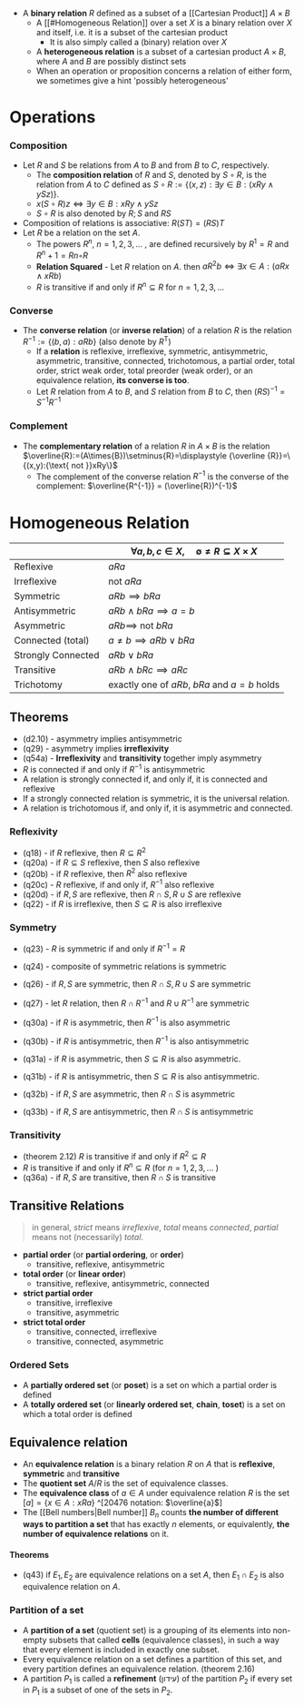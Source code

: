 
- A **binary relation** $R$ defined as a subset of a [[Cartesian Product]] $A\times B$
	- A [[#Homogeneous Relation]] over a set $X$ is a binary relation over $X$ and itself, i.e. it is a subset of the cartesian product
		- It is also simply called a (binary) relation over $X$
	- A **heterogeneous relation** is a subset of a cartesian product $A \times B$, where $A$ and $B$ are possibly distinct sets
	- When an operation or proposition concerns a relation of either form, we sometimes give a hint 'possibly heterogeneous'

# Operations

### Composition

- Let $R$ and $S$ be relations from $A$ to $B$ and from $B$ to $C$, respectively. 
	- The **composition relation** of $R$ and $S$, denoted by $S \circ R$, is the relation from $A$ to $C$ defined as $S \circ R := \{(x, z) : \exists y \in B :(xRy \land ySz)\}$. 
	- $x(S \circ R)z \iff \exists y \in B :xRy \land ySz$
	- $S \circ R$ is also denoted by $R; S$ and $RS$
- Composition of relations is associative: $R(ST)=(RS)T$
- Let $R$ be a relation on the set $A$. 
	- The powers $R^n$, $n = 1, 2, 3, …$ , are defined recursively by $R^1 = R$ and $R^n+1 = Rn ◦ R$
	- **Relation Squared** - Let $R$ relation on $A$. then $aR^2b\iff\exists{x}\in{A}:(aRx\land xRb)$
	- $R$ is transitive if and only if $R^n ⊆ R$ for $n = 1, 2, 3, …$

### Converse

- The **converse relation** (or **inverse relation**) of a relation $R$ is the relation $\displaystyle  R^{-1}:=\{(b,a):aRb\}$ (also denote by $R^{\textsf {T}}$) 
	- If a **relation** is reflexive, irreflexive, symmetric, antisymmetric, asymmetric, transitive, connected, trichotomous, a partial order, total order, strict weak order, total preorder (weak order), or an equivalence relation, **its converse is too**.
	- Let $R$ relation from $A$ to $B$, and $S$ relation from $B$ to $C$, then $(RS)^{-1}=S^{-1}R^{-1}$
### Complement

- The **complementary relation** of a relation $R$ in $A\times{B}$ is the relation $\overline{R}:=(A\times{B})\setminus{R}=\displaystyle  {\overline {R}}=\{(x,y):{\text{ not }}xRy\}$
	- The complement of the converse relation $R^{-1}$ is the converse of the complement: $\overline{R^{-1}} = (\overline{R})^{-1}$

# Homogeneous Relation

|  | $\forall a,b,c\in X,\quad  \emptyset\neq R \subseteq X\times X$ |
| ---- | ---- |
| Reflexive | $aRa$ |
| Irreflexive | not $aRa$ |
| Symmetric | $aRb \implies bRa$ |
| Antisymmetric | $aRb \land bRa \implies a=b$ |
| Asymmetric | $aRb \implies$ not $bRa$ |
| Connected (total) | $a\neq{b} \implies aRb \lor bRa$ |
| Strongly Connected | $aRb \lor bRa$ |
| Transitive | $aRb \land bRc\implies aRc$ |
| Trichotomy | exactly one of $aRb$, $bRa$ and $a=b$ holds |


## Theorems

- (d2.10) - asymmetry implies antisymmetric
- (q29) - asymmetry implies **irreflexivity**
- (q54a) - **Irreflexivity** and **transitivity** together imply asymmetry
- $R$ is connected if and only if $R^{-1}$ is antisymmetric
- A relation is strongly connected if, and only if, it is connected and reflexive
- If a strongly connected relation is symmetric, it is the universal relation.
- A relation is trichotomous if, and only if, it is asymmetric and connected.


### Reflexivity

- (q18) - if $R$ reflexive, then $R\subseteq{R^2}$
- (q20a) - if $R\subseteq{S}$ reflexive, then $S$ also reflexive
- (q20b) - if $R$ reflexive, then ${R^2}$ also reflexive
- (q20c) - $R$ reflexive, if and only if, $R^{-1}$ also reflexive 
- (q20d) - if $R,S$ are reflexive, then $R\cap{S},R\cup{S}$ are reflexive
- (q22) - if $R$ is irreflexive, then $S\subseteq{R}$ is also irreflexive

### Symmetry

- (q23) - $R$ is symmetric if and only if $R^{-1} = R$ 
- (q24) - composite of symmetric relations is symmetric
- (q26) - if $R,S$ are symmetric, then $R\cap{S},R\cup{S}$ are symmetric
- (q27) - let $R$ relation, then $R\cap{R}^{-1}$ and $R\cup{R}^{-1}$ are symmetric

- (q30a) - if $R$ is asymmetric, then $R^{-1}$ is also asymmetric
- (q30b) - if $R$ is antisymmetric, then $R^{-1}$ is also antisymmetric
- (q31a) -  if $R$ is asymmetric, then $S\subseteq{R}$ is also asymmetric.
- (q31b) -  if $R$ is antisymmetric, then $S\subseteq{R}$ is also antisymmetric.
- (q32b) - if $R,S$ are asymmetric, then $R\cap{S}$ is asymmetric
- (q33b) - if $R,S$ are antisymmetric, then $R\cap{S}$ is antisymmetric

### Transitivity

- (theorem 2.12) $R$ is transitive if and only if $R^2\subseteq{R}$
- $R$ is transitive if and only if $R^n ⊆ R$ (for $n = 1, 2, 3, …$ )
- (q36a) - if $R,S$ are transitive, then $R\cap{S}$ is transitive

## Transitive Relations 

> in general, *strict* means *irreflexive*, *total* means *connected*, *partial* means not (necessarily) *total*.

- **partial order** (or **partial ordering**, or **order**)
	- transitive, reflexive, antisymmetric
- **total order** (or **linear order**)
	- transitive, reflexive, antisymmetric, connected
- **strict partial order**
	- transitive, irreflexive
	- transitive, asymmetric
- **strict total order**
	- transitive, connected, irreflexive
	- transitive, connected, asymmetric

### Ordered Sets

- A **partially ordered set** (or **poset**) is a set on which a partial order is defined
- A **totally ordered set** (or **linearly ordered set**, **chain**, **toset**) is a set on which a total order is defined

## Equivalence relation

- An **equivalence relation** is a binary relation $R$ on $A$ that is **reflexive**, **symmetric** and **transitive**
- The **quotient set** $A/R$ is the set of equivalence classes.
- The **equivalence class** of $a\in{A}$ under equivalence relation $R$ is the set $[a]=\{x \in A : x R a\}$ ^[20476 notation: $\overline{a}$]
- The [[Bell numbers|Bell number]] $B_{n}$ counts **the number of different ways to partition a set** that has exactly $n$ elements, or equivalently, **the number of equivalence relations** on it.

#### Theorems 

- (q43) if $E_1, E_2$ are equivalence relations on a set $A$, then $E_1\cap{E_2}$ is also equivalence relation on $A$.

### Partition of a set

 - A **partition of a set** (quotient set) is a grouping of its elements into non-empty subsets that called **cells** (equivalence classes), in such a way that every element is included in exactly one subset.
 - Every equivalence relation on a set defines a partition of this set, and every partition defines an equivalence relation. (theorem 2.16)
 - A partition $P_1$ is called a **refinement** (עידון) of the partition $P_2$ if every set in $P_1$ is a subset of one of the sets in $P_2$.
